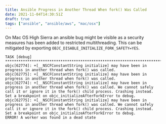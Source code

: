 ```yaml
---
title: Ansible Progress in Another Thread When fork() Was Called
date: 2021-11-04T14:30:51Z
draft: true
tags: ["ansible", "ansible/aws", "mac/osx"]
---
```


On Mac OS High Sierra an ansible bug might be visible as a security measures has been added to restricted
multithreading. This can be mitigated by exporting `OBJC_DISABLE_INITIALIZE_FORK_SAFETY=YES`.

```console
TASK [debug] ******************************************************************************************************************************************************************************************************
objc[62774]: +[__NSCFConstantString initialize] may have been in progress in another thread when fork() was called.
objc[62775]: +[__NSCFConstantString initialize] may have been in progress in another thread when fork() was called.
objc[62774]: +[__NSCFConstantString initialize] may have been in progress in another thread when fork() was called. We cannot safely call it or ignore it in the fork() child process. Crashing instead. Set a breakpoint on objc_initializeAfterForkError to debug.
objc[62775]: +[__NSCFConstantString initialize] may have been in progress in another thread when fork() was called. We cannot safely call it or ignore it in the fork() child process. Crashing instead. Set a breakpoint on objc_initializeAfterForkError to debug.
ERROR! A worker was found in a dead state
```
